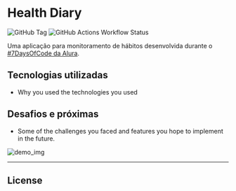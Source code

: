 # Health Diary

![GitHub Tag](https://img.shields.io/github/v/tag/sammid37/HealthDiary?style=for-the-badge)
![GitHub Actions Workflow Status](https://img.shields.io/github/actions/workflow/status/sammid37/HealthDiary/unit-test.yml?style=for-the-badge)

Uma aplicação para monitoramento de hábitos desenvolvida durante o [#7DaysOfCode da Alura](https://7daysofcode.io/matricula/spring-diario-saude).


## Tecnologias utilizadas
- Why you used the technologies you used

## Desafios e próximas 
- Some of the challenges you faced and features you hope to implement in the future.

![demo_img]()

---


## License